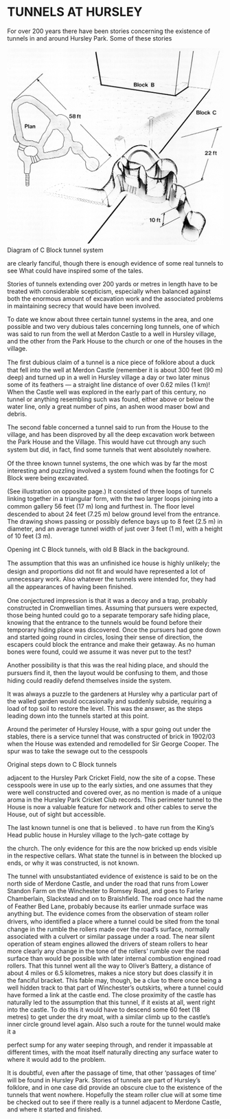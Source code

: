 # TUNNELS AT HURSLEY

For over 200 years there have been stories
concerning the existence of tunnels in and
around Hursley Park. Some of these stories

![Diagram](c-block-tunnels.jpg)
Diagram of C Block tunnel system

are clearly fanciful, though there is enough
evidence of some real tunnels to see What
could have inspired some of the tales.

Stories of tunnels extending over 200 yards or
metres in length have to be treated with
considerable scepticism, especially when
balanced against both the enormous amount
of excavation work and the associated
problems in maintaining secrecy that would
have been involved.

To date we know about three certain tunnel
systems in the area, and one possible and two
very dubious tales concerning long tunnels,
one of which was said to run from the well at
Merdon Castle to a well in Hursley village,
and the other from the Park House to the
church or one of the houses in the village.

The ﬁrst dubious claim of a tunnel is a nice
piece of folklore about a duck that fell into the
well at Merdon Castle (remember it is about
300 feet (90 m) deep) and turned up in a well
in Hursley village a day or two later minus
some of its feathers — a straight line distance
of over 0.62 miles (1 km)! When the Castle
well was explored in the early part of this
century, no tunnel or anything resembling
such was found, either above or below the
water line, only a great number of pins, an
ashen wood maser bowl and debris.

The second fable concerned a tunnel said to
run from the House to the village, and has
been disproved by all the deep excavation
work between the Park House and the Village.
This would have cut through any such system
but did, in fact, ﬁnd some tunnels that went
absolutely nowhere.

Of the three known tunnel systems, the one
which was by far the most interesting and
puzzling involved a system found when the
footings for C Block were being excavated.

(See illustration on opposite page.) It
consisted of three loops of tunnels linking
together in a triangular form, with the two
larger loops joining into a common gallery 56
feet (17 m) long and furthest in. The ﬂoor
level descended to about 24 feet (7.25 m)
below ground level from the entrance. The
drawing shows passing or possibly defence
bays up to 8 feet (2.5 m) in diameter, and an
average tunnel width of just over 3 feet (1 m),
with a height of 10 feet (3 m).

 

Opening int C Block tunnels, with old B
Black in the background.


The assumption that this was an unﬁnished ice
house is highly unlikely; the design and
proportions did not ﬁt and would have
represented a lot of unnecessary work. Also
whatever the tunnels were intended for, they
had all the appearances of having been ﬁnished.

One conjectured impression is that it was a
decoy and a trap, probably constructed in
Cromwellian times. Assuming that pursuers
were expected, those being hunted could go to
a separate temporary safe hiding place,
knowing that the entrance to the tunnels
would be found before their temporary hiding
place was discovered. Once the pursuers had
gone down and started going round in circles,
losing their sense of direction, the escapers
could block the entrance and make their
getaway. As no human bones were found,
could we assume it was never put to the test?

Another possibility is that this was the real
hiding place, and should the pursuers ﬁnd it,
then the layout would be confusing to them,
and those hiding could readily defend
themselves inside the system.

It was always a puzzle to the gardeners at
Hursley why a particular part of the walled
garden would occasionally and suddenly
subside, requiring a load of top soil to restore
the level. This was the answer, as the steps
leading down into the tunnels started at this
point.

Around the perimeter of Hursley House, with
a spur going out under the stables, there is a
service tunnel that was constructed of brick in
1902/03 when the House was extended and
remodelled for Sir George Cooper. The spur
was to take the sewage out to the cesspools

 

Original steps down to C Block tunnels

adjacent to the Hursley Park Cricket Field,
now the site of a copse. These cesspools were
in use up to the early sixties, and one assumes
that they were well constructed and covered
over, as no mention is made of a unique
aroma in the Hursley Park Cricket Club
records. This perimeter tunnel to the House is
now a valuable feature for network and other
cables to serve the House, out of sight but
accessible.

The last known tunnel is one that is believed .
to have run from the King’s Head public house
in Hursley village to the lych-gate cottage by

the church. The only evidence for this are the
now bricked up ends visible in the respective
cellars. What state the tunnel is in between
the blocked up ends, or why it was
constructed, is not known.

The tunnel with unsubstantiated evidence of
existence is said to be on the north side of
Merdone Castle, and under the road that runs
from Lower Standon Farm on the Winchester
to Romsey Road, and goes to Farley
Chamberlain, Slackstead and on to
Braishﬁeld. The road once had the name of
Feather Bed Lane, probably because its
earlier unmade surface was anything but. The
evidence comes from the observation of steam
roller drivers, who identiﬁed a place where a
tunnel could be sited from the tonal change in
the rumble the rollers made over the road’s
surface, normally associated with a culvert or
similar passage under a road. The near silent
operation of steam engines allowed the drivers
of steam rollers to hear more clearly any
change in the tone of the rollers' rumble over
the road surface than would be possible with
later internal combustion engined road
rollers. That this tunnel went all the way to
Oliver’s Battery, a distance of about 4 miles or
6.5 kilometres, makes a nice story but does
classify it in the fanciful bracket. This fable
may, though, be a clue to there once being a
well hidden track to that part of Winchester’s
outskirts, where a tunnel could have formed a
link at the castle end. The close proximity of
the castle has naturally led to the assumption
that this tunnel, if it exists at all, went right
into the castle. To do this it would have to
descend some 60 feet (18 metres) to get under
the dry moat, with a similar climb up to the
castle’s inner circle ground level again. Also
such a route for the tunnel would make it a

perfect sump for any water seeping through,
and render it impassable at different times,
with the moat itself naturally directing any
surface water to where it would add to the
problem.

It is doubtful, even after the passage of time,
that other ‘passages of time’ will be found in
Hursley Park. Stories of tunnels are part of
Hursley’s folklore, and in one case did provide
an obscure clue to the existence of the tunnels
that went nowhere. Hopefully the steam roller
clue will at some time be checked out to see if
there really is a tunnel adjacent to Merdone
Castle, and where it started and finished.